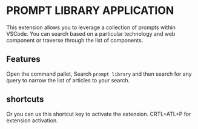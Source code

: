 # PROMPT LIBRARY APPLICATION
 
This extension allows you to leverage a collection of prompts within VSCode. You can search based on a particular technology and web component or traverse through the list of components.
 
## Features
 
Open the command pallet, Search `prompt library` and then search for any query to narrow the list of articles to your search.
 
## shortcuts
Or you can us this shortcut key to activate the extension.
CRTL+ATL+P for extension activation.